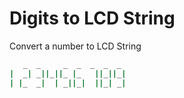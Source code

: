 # Digits to LCD String

Convert a number to LCD String
```bash
   _  _     _  _  _  _  _
|  _| _||_||_ |_   ||_||_|
| |_  _|  | _||_|  ||_| _|
```
